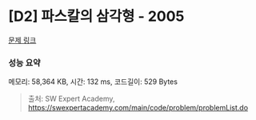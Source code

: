 # [D2] 파스칼의 삼각형 - 2005 

[문제 링크](https://swexpertacademy.com/main/code/problem/problemDetail.do?contestProbId=AV5P0-h6Ak4DFAUq) 

### 성능 요약

메모리: 58,364 KB, 시간: 132 ms, 코드길이: 529 Bytes



> 출처: SW Expert Academy, https://swexpertacademy.com/main/code/problem/problemList.do